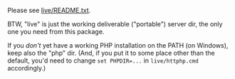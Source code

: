 Please see [live/README.txt](live/README.txt).<br>

BTW, "live" is just the working deliverable ("portable") server dir,
the only one you need from this package.

If you *don't* yet have a working PHP installation on the PATH 
(on Windows), keep also the "php" dir. (And, if you put it to some 
place other than the default, you'd need to change `set PHPDIR=...`
in `live/httphp.cmd` accordingly.)
